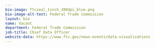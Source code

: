 ```yaml
---
bio-image: ftcseal_1inch_300dpi_blue.png
bio-image-alt-text: Federal Trade Commission
layout: bio
name: Vacant
department: Federal Trade Commission
job-title: Chief Data Officer
website-data: https://www.ftc.gov/news-events/data-visualizations
---
```


